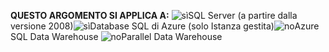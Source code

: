<Token>**QUESTO ARGOMENTO SI APPLICA A:** ![sì](media/yes.png)SQL Server (a partire dalla versione 2008)![sì](media/yes.png)Database SQL di Azure (solo Istanza gestita)![no](media/no.png)Azure SQL Data Warehouse ![no](media/no.png)Parallel Data Warehouse </Token>

